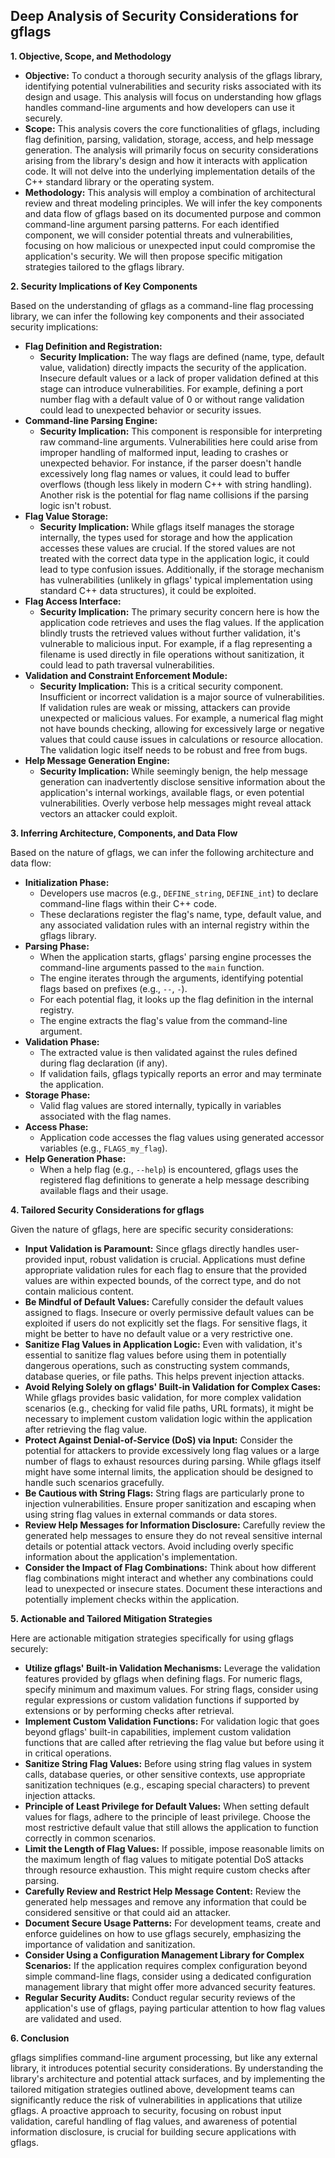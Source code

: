## Deep Analysis of Security Considerations for gflags

**1. Objective, Scope, and Methodology**

*   **Objective:** To conduct a thorough security analysis of the gflags library, identifying potential vulnerabilities and security risks associated with its design and usage. This analysis will focus on understanding how gflags handles command-line arguments and how developers can use it securely.
*   **Scope:** This analysis covers the core functionalities of gflags, including flag definition, parsing, validation, storage, access, and help message generation. The analysis will primarily focus on security considerations arising from the library's design and how it interacts with application code. It will not delve into the underlying implementation details of the C++ standard library or the operating system.
*   **Methodology:** This analysis will employ a combination of architectural review and threat modeling principles. We will infer the key components and data flow of gflags based on its documented purpose and common command-line argument parsing patterns. For each identified component, we will consider potential threats and vulnerabilities, focusing on how malicious or unexpected input could compromise the application's security. We will then propose specific mitigation strategies tailored to the gflags library.

**2. Security Implications of Key Components**

Based on the understanding of gflags as a command-line flag processing library, we can infer the following key components and their associated security implications:

*   **Flag Definition and Registration:**
    *   **Security Implication:**  The way flags are defined (name, type, default value, validation) directly impacts the security of the application. Insecure default values or a lack of proper validation defined at this stage can introduce vulnerabilities. For example, defining a port number flag with a default value of 0 or without range validation could lead to unexpected behavior or security issues.
*   **Command-line Parsing Engine:**
    *   **Security Implication:** This component is responsible for interpreting raw command-line arguments. Vulnerabilities here could arise from improper handling of malformed input, leading to crashes or unexpected behavior. For instance, if the parser doesn't handle excessively long flag names or values, it could lead to buffer overflows (though less likely in modern C++ with string handling). Another risk is the potential for flag name collisions if the parsing logic isn't robust.
*   **Flag Value Storage:**
    *   **Security Implication:**  While gflags itself manages the storage internally, the types used for storage and how the application accesses these values are crucial. If the stored values are not treated with the correct data type in the application logic, it could lead to type confusion issues. Additionally, if the storage mechanism has vulnerabilities (unlikely in gflags' typical implementation using standard C++ data structures), it could be exploited.
*   **Flag Access Interface:**
    *   **Security Implication:** The primary security concern here is how the application code retrieves and uses the flag values. If the application blindly trusts the retrieved values without further validation, it's vulnerable to malicious input. For example, if a flag representing a filename is used directly in file operations without sanitization, it could lead to path traversal vulnerabilities.
*   **Validation and Constraint Enforcement Module:**
    *   **Security Implication:** This is a critical security component. Insufficient or incorrect validation is a major source of vulnerabilities. If validation rules are weak or missing, attackers can provide unexpected or malicious values. For example, a numerical flag might not have bounds checking, allowing for excessively large or negative values that could cause issues in calculations or resource allocation. The validation logic itself needs to be robust and free from bugs.
*   **Help Message Generation Engine:**
    *   **Security Implication:** While seemingly benign, the help message generation can inadvertently disclose sensitive information about the application's internal workings, available flags, or even potential vulnerabilities. Overly verbose help messages might reveal attack vectors an attacker could exploit.

**3. Inferring Architecture, Components, and Data Flow**

Based on the nature of gflags, we can infer the following architecture and data flow:

*   **Initialization Phase:**
    *   Developers use macros (e.g., `DEFINE_string`, `DEFINE_int`) to declare command-line flags within their C++ code.
    *   These declarations register the flag's name, type, default value, and any associated validation rules with an internal registry within the gflags library.
*   **Parsing Phase:**
    *   When the application starts, gflags' parsing engine processes the command-line arguments passed to the `main` function.
    *   The engine iterates through the arguments, identifying potential flags based on prefixes (e.g., `--`, `-`).
    *   For each potential flag, it looks up the flag definition in the internal registry.
    *   The engine extracts the flag's value from the command-line argument.
*   **Validation Phase:**
    *   The extracted value is then validated against the rules defined during flag declaration (if any).
    *   If validation fails, gflags typically reports an error and may terminate the application.
*   **Storage Phase:**
    *   Valid flag values are stored internally, typically in variables associated with the flag names.
*   **Access Phase:**
    *   Application code accesses the flag values using generated accessor variables (e.g., `FLAGS_my_flag`).
*   **Help Generation Phase:**
    *   When a help flag (e.g., `--help`) is encountered, gflags uses the registered flag definitions to generate a help message describing available flags and their usage.

**4. Tailored Security Considerations for gflags**

Given the nature of gflags, here are specific security considerations:

*   **Input Validation is Paramount:**  Since gflags directly handles user-provided input, robust validation is crucial. Applications must define appropriate validation rules for each flag to ensure that the provided values are within expected bounds, of the correct type, and do not contain malicious content.
*   **Be Mindful of Default Values:**  Carefully consider the default values assigned to flags. Insecure or overly permissive default values can be exploited if users do not explicitly set the flags. For sensitive flags, it might be better to have no default value or a very restrictive one.
*   **Sanitize Flag Values in Application Logic:** Even with validation, it's essential to sanitize flag values before using them in potentially dangerous operations, such as constructing system commands, database queries, or file paths. This helps prevent injection attacks.
*   **Avoid Relying Solely on gflags' Built-in Validation for Complex Cases:**  While gflags provides basic validation, for more complex validation scenarios (e.g., checking for valid file paths, URL formats), it might be necessary to implement custom validation logic within the application after retrieving the flag value.
*   **Protect Against Denial-of-Service (DoS) via Input:**  Consider the potential for attackers to provide excessively long flag values or a large number of flags to exhaust resources during parsing. While gflags itself might have some internal limits, the application should be designed to handle such scenarios gracefully.
*   **Be Cautious with String Flags:** String flags are particularly prone to injection vulnerabilities. Ensure proper sanitization and escaping when using string flag values in external commands or data stores.
*   **Review Help Messages for Information Disclosure:**  Carefully review the generated help messages to ensure they do not reveal sensitive internal details or potential attack vectors. Avoid including overly specific information about the application's implementation.
*   **Consider the Impact of Flag Combinations:**  Think about how different flag combinations might interact and whether any combinations could lead to unexpected or insecure states. Document these interactions and potentially implement checks within the application.

**5. Actionable and Tailored Mitigation Strategies**

Here are actionable mitigation strategies specifically for using gflags securely:

*   **Utilize gflags' Built-in Validation Mechanisms:**  Leverage the validation features provided by gflags when defining flags. For numeric flags, specify minimum and maximum values. For string flags, consider using regular expressions or custom validation functions if supported by extensions or by performing checks after retrieval.
*   **Implement Custom Validation Functions:** For validation logic that goes beyond gflags' built-in capabilities, implement custom validation functions that are called after retrieving the flag value but before using it in critical operations.
*   **Sanitize String Flag Values:**  Before using string flag values in system calls, database queries, or other sensitive contexts, use appropriate sanitization techniques (e.g., escaping special characters) to prevent injection attacks.
*   **Principle of Least Privilege for Default Values:**  When setting default values for flags, adhere to the principle of least privilege. Choose the most restrictive default value that still allows the application to function correctly in common scenarios.
*   **Limit the Length of Flag Values:**  If possible, impose reasonable limits on the maximum length of flag values to mitigate potential DoS attacks through resource exhaustion. This might require custom checks after parsing.
*   **Carefully Review and Restrict Help Message Content:**  Review the generated help messages and remove any information that could be considered sensitive or that could aid an attacker.
*   **Document Secure Usage Patterns:**  For development teams, create and enforce guidelines on how to use gflags securely, emphasizing the importance of validation and sanitization.
*   **Consider Using a Configuration Management Library for Complex Scenarios:** If the application requires complex configuration beyond simple command-line flags, consider using a dedicated configuration management library that might offer more advanced security features.
*   **Regular Security Audits:**  Conduct regular security reviews of the application's use of gflags, paying particular attention to how flag values are validated and used.

**6. Conclusion**

gflags simplifies command-line argument processing, but like any external library, it introduces potential security considerations. By understanding the library's architecture and potential attack surfaces, and by implementing the tailored mitigation strategies outlined above, development teams can significantly reduce the risk of vulnerabilities in applications that utilize gflags. A proactive approach to security, focusing on robust input validation, careful handling of flag values, and awareness of potential information disclosure, is crucial for building secure applications with gflags.
